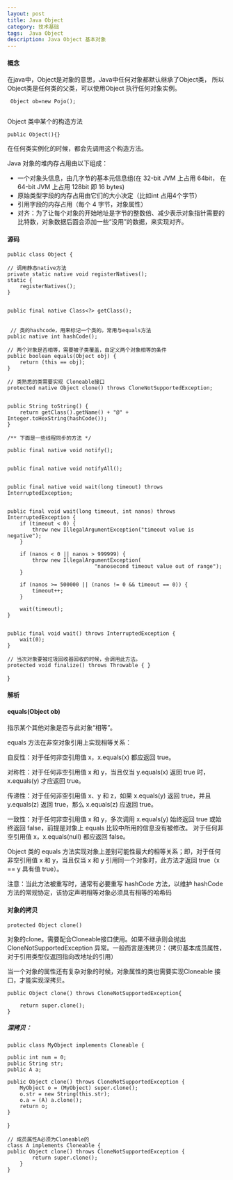 ```yaml
---
layout: post
title: Java Object
category: 技术基础
tags:  Java Object
description: Java Object 基本对象
---
```

#### 概念


在java中，Object是对象的意思，Java中任何对象都默认继承了Object类，
所以Object类是任何类的父类，可以使用Object 执行任何对象实例。

```
 Object ob=new Pojo();
 
```

Object 类中某个的构造方法

```
public Object(){}
```
在任何类实例化的时候，都会先调用这个构造方法。


Java 对象的堆内存占用由以下组成：

- 一个对象头信息，由几字节的基本元信息组(在 32-bit JVM 上占用 64bit， 在 64-bit JVM 上占用 128bit 即 16 bytes)
- 原始类型字段的内存占用由它们的大小决定（比如int 占用4个字节）
- 引用字段的内存占用（每个 4 字节，对象属性）
- 对齐：为了让每个对象的开始地址是字节的整数倍、减少表示对象指针需要的比特数，对象数据后面会添加一些“没用”的数据，来实现对齐。


#### 源码

    public class Object {
    
    // 调用静态native方法
    private static native void registerNatives();
    static {
        registerNatives();
    }

    
    public final native Class<?> getClass();

    
     // 类的hashcode，用来标记一个类的。常用与equals方法
    public native int hashCode();

    // 两个对象是否相等，需要被子类覆盖，自定义两个对象相等的条件
    public boolean equals(Object obj) {
        return (this == obj);
    }

    // 类熟悉的类需要实现 Cloneable接口
    protected native Object clone() throws CloneNotSupportedException;

    
    public String toString() {
        return getClass().getName() + "@" + Integer.toHexString(hashCode());
    }

    /** 下面是一些线程同步的方法 */
    
    public final native void notify();

    
    public final native void notifyAll();

    
    public final native void wait(long timeout) throws InterruptedException;

    
    public final void wait(long timeout, int nanos) throws InterruptedException {
        if (timeout < 0) {
            throw new IllegalArgumentException("timeout value is negative");
        }

        if (nanos < 0 || nanos > 999999) {
            throw new IllegalArgumentException(
                                "nanosecond timeout value out of range");
        }

        if (nanos >= 500000 || (nanos != 0 && timeout == 0)) {
            timeout++;
        }

        wait(timeout);
    }

    
    public final void wait() throws InterruptedException {
        wait(0);
    }

    // 当次对象要被垃圾回收器回收的时候，会调用此方法。
    protected void finalize() throws Throwable { }
}


#### 解析

#### equals(Object ob)

指示某个其他对象是否与此对象“相等”。

equals 方法在非空对象引用上实现相等关系：

自反性：对于任何非空引用值 x，x.equals(x) 都应返回 true。

对称性：对于任何非空引用值 x 和 y，当且仅当 y.equals(x) 返回 true 时，x.equals(y) 才应返回 true。

传递性：对于任何非空引用值 x、y 和 z，如果 x.equals(y) 返回 true，并且 y.equals(z) 返回 true，那么 x.equals(z) 应返回 true。

一致性：对于任何非空引用值 x 和 y，多次调用 x.equals(y) 始终返回 true 或始终返回 false，前提是对象上 equals 比较中所用的信息没有被修改。
对于任何非空引用值 x，x.equals(null) 都应返回 false。

Object 类的 equals 方法实现对象上差别可能性最大的相等关系；即，对于任何非空引用值 x 和 y，当且仅当 x 和 y 引用同一个对象时，此方法才返回 true（x == y 具有值 true）。

注意：当此方法被重写时，通常有必要重写 hashCode 方法，以维护 hashCode 方法的常规协定，该协定声明相等对象必须具有相等的哈希码



#### 对象的拷贝 

    protected Object clone()
    
对象的clone。需要配合Cloneable接口使用。如果不继承则会抛出CloneNotSupportedException 异常。一般而言是浅拷贝：（拷贝基本成员属性，对于引用类型仅返回指向改地址的引用）

当一个对象的属性还有复杂对象的时候，对象属性的类也需要实现Cloneable 接口，才能实现深拷贝。


    public Object clone() throws CloneNotSupportedException{
    
        return super.clone();
    }

##### 深拷贝：

    public class MyObject implements Cloneable {
   
    public int num = 0;
    public String str;
    public A a;
 
    public Object clone() throws CloneNotSupportedException {
        MyObject o = (MyObject) super.clone();
        o.str = new String(this.str);
        o.a = (A) a.clone();
        return o;
    }
}
 
    // 成员属性A必须为Cloneable的
    class A implements Cloneable {
    public Object clone() throws CloneNotSupportedException {
            return super.clone();
        }
    }


